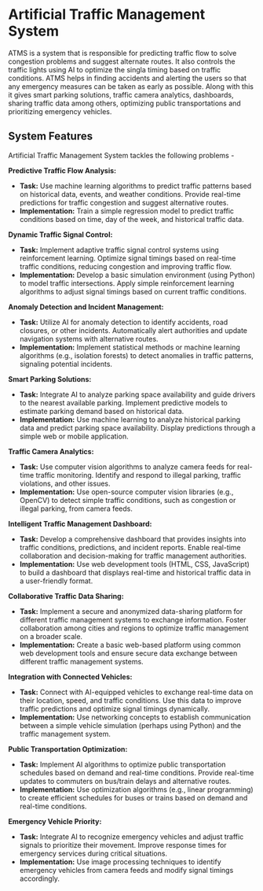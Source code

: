 # Artificial Traffic Management System

ATMS is a system that is responsible for predicting traffic flow to solve congestion problems and suggest alternate routes. It also controls the traffic lights using AI to optimize the singla timing based on traffic conditions. ATMS helps in finding accidents and alerting the users so that any emergency measures can be taken as early as possible. Along with this it gives smart parking solutions, traffic camera analytics, dashboards, sharing traffic data among others, optimizing public transportations and prioritizing emergency vehicles.

## System Features

Artificial Traffic Management System tackles the following problems -

**Predictive Traffic Flow Analysis:**
- **Task:** Use machine learning algorithms to predict traffic patterns based on historical data, events, and weather conditions. Provide real-time predictions for traffic congestion and suggest alternative routes.
- **Implementation:** Train a simple regression model to predict traffic conditions based on time, day of the week, and historical traffic data.

**Dynamic Traffic Signal Control:**
- **Task:** Implement adaptive traffic signal control systems using reinforcement learning. Optimize signal timings based on real-time traffic conditions, reducing congestion and improving traffic flow.
- **Implementation:** Develop a basic simulation environment (using Python) to model traffic intersections. Apply simple reinforcement learning algorithms to adjust signal timings based on current traffic conditions.

**Anomaly Detection and Incident Management:**
- **Task:** Utilize AI for anomaly detection to identify accidents, road closures, or other incidents. Automatically alert authorities and update navigation systems with alternative routes.
- **Implementation:** Implement statistical methods or machine learning algorithms (e.g., isolation forests) to detect anomalies in traffic patterns, signaling potential incidents.

**Smart Parking Solutions:**
- **Task:** Integrate AI to analyze parking space availability and guide drivers to the nearest available parking. Implement predictive models to estimate parking demand based on historical data.
- **Implementation:** Use machine learning to analyze historical parking data and predict parking space availability. Display predictions through a simple web or mobile application.

**Traffic Camera Analytics:**
- **Task:** Use computer vision algorithms to analyze camera feeds for real-time traffic monitoring. Identify and respond to illegal parking, traffic violations, and other issues.
- **Implementation:** Use open-source computer vision libraries (e.g., OpenCV) to detect simple traffic conditions, such as congestion or illegal parking, from camera feeds.

**Intelligent Traffic Management Dashboard:**
- **Task:** Develop a comprehensive dashboard that provides insights into traffic conditions, predictions, and incident reports. Enable real-time collaboration and decision-making for traffic management authorities.
- **Implementation:** Use web development tools (HTML, CSS, JavaScript) to build a dashboard that displays real-time and historical traffic data in a user-friendly format.

**Collaborative Traffic Data Sharing:**
- **Task:** Implement a secure and anonymized data-sharing platform for different traffic management systems to exchange information. Foster collaboration among cities and regions to optimize traffic management on a broader scale.
- **Implementation:** Create a basic web-based platform using common web development tools and ensure secure data exchange between different traffic management systems.

**Integration with Connected Vehicles:**
- **Task:** Connect with AI-equipped vehicles to exchange real-time data on their location, speed, and traffic conditions. Use this data to improve traffic predictions and optimize signal timings dynamically.
- **Implementation:** Use networking concepts to establish communication between a simple vehicle simulation (perhaps using Python) and the traffic management system.

**Public Transportation Optimization:**
- **Task:** Implement AI algorithms to optimize public transportation schedules based on demand and real-time conditions. Provide real-time updates to commuters on bus/train delays and alternative routes.
- **Implementation:** Use optimization algorithms (e.g., linear programming) to create efficient schedules for buses or trains based on demand and real-time conditions.

**Emergency Vehicle Priority:**
- **Task:** Integrate AI to recognize emergency vehicles and adjust traffic signals to prioritize their movement. Improve response times for emergency services during critical situations.
- **Implementation:** Use image processing techniques to identify emergency vehicles from camera feeds and modify signal timings accordingly.
